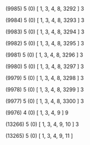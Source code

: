 (9985) 5 (0) [ 1, 3, 4, 8, 3292 ] 3 


(9984) 5 (0) [ 1, 3, 4, 8, 3293 ] 3 


(9983) 5 (0) [ 1, 3, 4, 8, 3294 ] 3 


(9982) 5 (0) [ 1, 3, 4, 8, 3295 ] 3 


(9981) 5 (0) [ 1, 3, 4, 8, 3296 ] 3 


(9980) 5 (0) [ 1, 3, 4, 8, 3297 ] 3 


(9979) 5 (0) [ 1, 3, 4, 8, 3298 ] 3 


(9978) 5 (0) [ 1, 3, 4, 8, 3299 ] 3 


(9977) 5 (0) [ 1, 3, 4, 8, 3300 ] 3 


(9976) 4 (0) [ 1, 3, 4, 9 ] 9 


(13266) 5 (0) [ 1, 3, 4, 9, 10 ] 3 


(13265) 5 (0) [ 1, 3, 4, 9, 11 ]  

